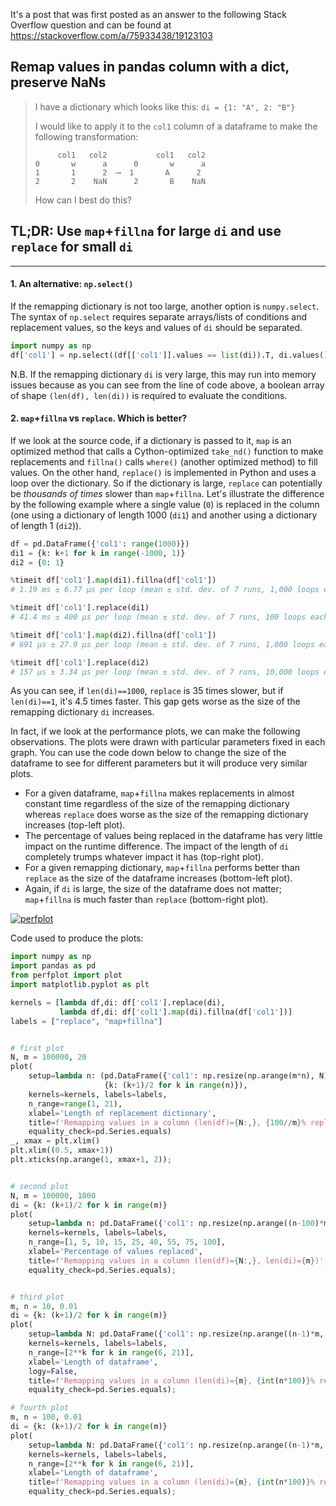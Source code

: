 It's a post that was first posted as an answer to the following Stack Overflow question and can be found at https://stackoverflow.com/a/75933438/19123103

## Remap values in pandas column with a dict, preserve NaNs

> I have a dictionary which looks like this: `di = {1: "A", 2: "B"}`
> 
> I would like to apply it to the `col1` column of a dataframe to make the following transformation:
> ```none
>      col1   col2           col1   col2
> 0       w      a      0       w      a
> 1       1      2  ⟶  1       A      2
> 2       2    NaN      2       B    NaN
> ```
> How can I best do this?


## TL;DR: Use `map`+`fillna` for large `di` and use `replace` for small `di`

---

#### 1. An alternative: `np.select()`

If the remapping dictionary is not too large, another option is `numpy.select`. The syntax of `np.select` requires separate arrays/lists of conditions and replacement values, so the keys and values of `di` should be separated.
```python
import numpy as np
df['col1'] = np.select((df[['col1']].values == list(di)).T, di.values(), df['col1'])
```
N.B. If the remapping dictionary `di` is very large, this may run into memory issues because as you can see from the line of code above, a boolean array of shape `(len(df), len(di))` is required to evaluate the conditions.

#### 2. `map`+`fillna` vs `replace`. Which is better?

If we look at the source code, if a dictionary is passed to it, `map` is an optimized method that calls a Cython-optimized `take_nd()` function to make replacements and `fillna()` calls `where()` (another optimized method) to fill values. On the other hand, `replace()` is implemented in Python and uses a loop over the dictionary. So if the dictionary is large, `replace` can potentially be _thousands of times_ slower than `map`+`fillna`. Let's illustrate the difference by the following example where a single value (`0`) is replaced in the column (one using a dictionary of length 1000 (`di1`) and another using a dictionary of length 1 (`di2`)).
```python
df = pd.DataFrame({'col1': range(1000)})
di1 = {k: k+1 for k in range(-1000, 1)}
di2 = {0: 1}

%timeit df['col1'].map(di1).fillna(df['col1'])
# 1.19 ms ± 6.77 µs per loop (mean ± std. dev. of 7 runs, 1,000 loops each)

%timeit df['col1'].replace(di1)
# 41.4 ms ± 400 µs per loop (mean ± std. dev. of 7 runs, 100 loops each)

%timeit df['col1'].map(di2).fillna(df['col1'])
# 691 µs ± 27.9 µs per loop (mean ± std. dev. of 7 runs, 1,000 loops each)

%timeit df['col1'].replace(di2)
# 157 µs ± 3.34 µs per loop (mean ± std. dev. of 7 runs, 10,000 loops each)
```
As you can see, if `len(di)==1000`, `replace` is 35 times slower, but if `len(di)==1`, it's 4.5 times faster. This gap gets worse as the size of the remapping dictionary `di` increases.

In fact, if we look at the performance plots, we can make the following observations. The plots were drawn with particular parameters fixed in each graph. You can use the code down below to change the size of the dataframe to see for different parameters but it will produce very similar plots.

- For a given dataframe, `map`+`fillna` makes replacements in almost constant time regardless of the size of the remapping dictionary whereas `replace` does worse as the size of the remapping dictionary increases (top-left plot).
- The percentage of values being replaced in the dataframe has very little impact on the runtime difference. The impact of the length of `di` completely trumps whatever impact it has (top-right plot).
- For a given remapping dictionary, `map`+`fillna` performs better than `replace` as the size of the dataframe increases (bottom-left plot).
- Again, if `di` is large, the size of the dataframe does not matter; `map`+`fillna` is much faster than `replace` (bottom-right plot).

[![perfplot][1]][1]

Code used to produce the plots:
```python
import numpy as np
import pandas as pd
from perfplot import plot
import matplotlib.pyplot as plt

kernels = [lambda df,di: df['col1'].replace(di), 
           lambda df,di: df['col1'].map(di).fillna(df['col1'])]
labels = ["replace", "map+fillna"]


# first plot
N, m = 100000, 20
plot(
    setup=lambda n: (pd.DataFrame({'col1': np.resize(np.arange(m*n), N)}), 
                     {k: (k+1)/2 for k in range(n)}),
    kernels=kernels, labels=labels,
    n_range=range(1, 21),
    xlabel='Length of replacement dictionary',
    title=f'Remapping values in a column (len(df)={N:,}, {100//m}% replaced)',
    equality_check=pd.Series.equals)
_, xmax = plt.xlim()
plt.xlim((0.5, xmax+1))
plt.xticks(np.arange(1, xmax+1, 2));


# second plot
N, m = 100000, 1000
di = {k: (k+1)/2 for k in range(m)}
plot(
    setup=lambda n: pd.DataFrame({'col1': np.resize(np.arange((n-100)*m//100, n*m//100), N)}),
    kernels=kernels, labels=labels,
    n_range=[1, 5, 10, 15, 25, 40, 55, 75, 100],
    xlabel='Percentage of values replaced',
    title=f'Remapping values in a column (len(df)={N:,}, len(di)={m})',
    equality_check=pd.Series.equals);


# third plot
m, n = 10, 0.01
di = {k: (k+1)/2 for k in range(m)}
plot(
    setup=lambda N: pd.DataFrame({'col1': np.resize(np.arange((n-1)*m, n*m), N)}),
    kernels=kernels, labels=labels,
    n_range=[2**k for k in range(6, 21)], 
    xlabel='Length of dataframe',
    logy=False,
    title=f'Remapping values in a column (len(di)={m}, {int(n*100)}% replaced)',
    equality_check=pd.Series.equals);

# fourth plot
m, n = 100, 0.01
di = {k: (k+1)/2 for k in range(m)}
plot(
    setup=lambda N: pd.DataFrame({'col1': np.resize(np.arange((n-1)*m, n*m), N)}),
    kernels=kernels, labels=labels,
    n_range=[2**k for k in range(6, 21)], 
    xlabel='Length of dataframe',
    title=f'Remapping values in a column (len(di)={m}, {int(n*100)}% replaced)',
    equality_check=pd.Series.equals);
```


  [1]: https://i.stack.imgur.com/1TzgG.png